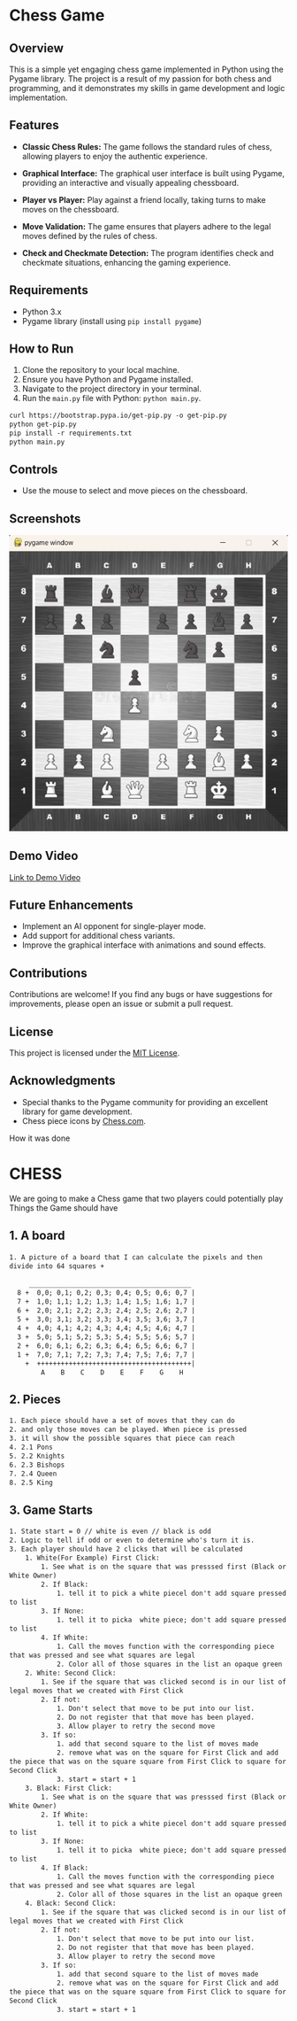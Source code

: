 # Chess Game

## Overview

This is a simple yet engaging chess game implemented in Python using the Pygame library. The project is a result of my passion for both chess and programming, and it demonstrates my skills in game development and logic implementation.

## Features

- **Classic Chess Rules:** The game follows the standard rules of chess, allowing players to enjoy the authentic experience.

- **Graphical Interface:** The graphical user interface is built using Pygame, providing an interactive and visually appealing chessboard.

- **Player vs Player:** Play against a friend locally, taking turns to make moves on the chessboard.

- **Move Validation:** The game ensures that players adhere to the legal moves defined by the rules of chess.

- **Check and Checkmate Detection:** The program identifies check and checkmate situations, enhancing the gaming experience.

## Requirements

- Python 3.x
- Pygame library (install using `pip install pygame`)

## How to Run

1. Clone the repository to your local machine.
2. Ensure you have Python and Pygame installed.
3. Navigate to the project directory in your terminal.
4. Run the `main.py` file with Python: `python main.py`.

```
curl https://bootstrap.pypa.io/get-pip.py -o get-pip.py
python get-pip.py
pip install -r requirements.txt
python main.py
```

## Controls

- Use the mouse to select and move pieces on the chessboard.

## Screenshots

![Chess Game Screenshot](screenshots/chess_screenshot.png)

## Demo Video

[Link to Demo Video](https://www.youtube.com/shorts/tNB5TMJMdQI)

## Future Enhancements

- Implement an AI opponent for single-player mode.
- Add support for additional chess variants.
- Improve the graphical interface with animations and sound effects.

## Contributions

Contributions are welcome! If you find any bugs or have suggestions for improvements, please open an issue or submit a pull request.

## License

This project is licensed under the [MIT License](LICENSE).

## Acknowledgments

- Special thanks to the Pygame community for providing an excellent library for game development.
- Chess piece icons by [Chess.com](https://www.chess.com/).



How it was done
# CHESS
We are going to make a Chess game that two players could potentially play
Things the Game should have
## 1. A board
    1. A picture of a board that I can calculate the pixels and then divide into 64 squares +
    
         _________________________________________
      8 +  0,0; 0,1; 0,2; 0,3; 0,4; 0,5; 0,6; 0,7 |
      7 +  1,0; 1,1; 1,2; 1,3; 1,4; 1,5; 1,6; 1,7 |
      6 +  2,0; 2,1; 2,2; 2,3; 2,4; 2,5; 2,6; 2,7 |
      5 +  3,0; 3,1; 3,2; 3,3; 3,4; 3,5; 3,6; 3,7 |
      4 +  4,0; 4,1; 4,2; 4,3; 4,4; 4,5; 4,6; 4,7 |
      3 +  5,0; 5,1; 5,2; 5,3; 5,4; 5,5; 5,6; 5,7 |
      2 +  6,0; 6,1; 6,2; 6,3; 6,4; 6,5; 6,6; 6,7 |
      1 +  7,0; 7,1; 7,2; 7,3; 7,4; 7,5; 7,6; 7,7 |
        +  +++++++++++++++++++++++++++++++++++++++|
            A    B    C    D    E    F    G    H 

## 2. Pieces
    1. Each piece should have a set of moves that they can do 
    2. and only those moves can be played. When piece is pressed
    3. it will show the possible squares that piece can reach
    4. 2.1 Pons
    5. 2.2 Knights
    6. 2.3 Bishops
    7. 2.4 Queen
    8. 2.5 King

## 3. Game Starts
    1. State start = 0 // white is even // black is odd
    2. Logic to tell if odd or even to determine who's turn it is. 
    3. Each player should have 2 clicks that will be calculated
        1. White(For Example) First Click: 
            1. See what is on the square that was presssed first (Black or White Owner)
            2. If Black: 
                1. tell it to pick a white piecel don't add square pressed to list
            3. If None: 
                1. tell it to picka  white piece; don't add square pressed to list
            4. If White: 
                1. Call the moves function with the corresponding piece that was pressed and see what squares are legal
                2. Color all of those squares in the list an opaque green
        2. White: Second Click:
            1. See if the square that was clicked second is in our list of legal moves that we created with First Click
            2. If not:
                1. Don't select that move to be put into our list. 
                2. Do not register that that move has been played. 
                3. Allow player to retry the second move
            3. If so:
                1. add that second square to the list of moves made 
                2. remove what was on the square for First Click and add the piece that was on the square square from First Click to square for Second Click
                3. start = start + 1
        3. Black: First Click:
            1. See what is on the square that was presssed first (Black or White Owner)
            2. If White: 
                1. tell it to pick a white piecel don't add square pressed to list
            3. If None: 
                1. tell it to picka  white piece; don't add square pressed to list
            4. If Black: 
                1. Call the moves function with the corresponding piece that was pressed and see what squares are legal
                2. Color all of those squares in the list an opaque green
        4. Black: Second Click: 
            1. See if the square that was clicked second is in our list of legal moves that we created with First Click
            2. If not:
                1. Don't select that move to be put into our list. 
                2. Do not register that that move has been played. 
                3. Allow player to retry the second move
            3. If so:
                1. add that second square to the list of moves made 
                2. remove what was on the square for First Click and add the piece that was on the square square from First Click to square for Second Click
                3. start = start + 1



